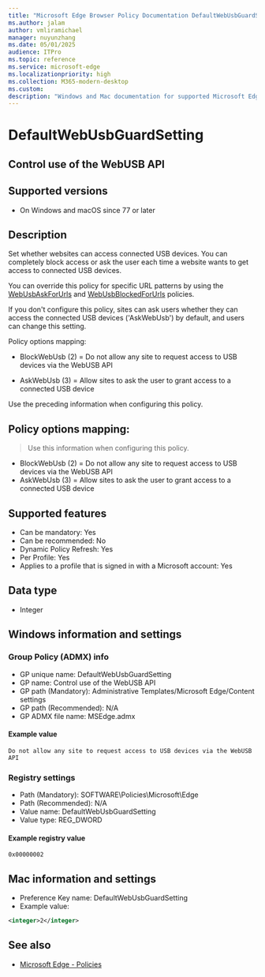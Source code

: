 ```yaml
---
title: "Microsoft Edge Browser Policy Documentation DefaultWebUsbGuardSetting"
ms.author: jalam
author: vmliramichael
manager: nuyunzhang
ms.date: 05/01/2025
audience: ITPro
ms.topic: reference
ms.service: microsoft-edge
ms.localizationpriority: high
ms.collection: M365-modern-desktop
ms.custom:
description: "Windows and Mac documentation for supported Microsoft Edge Browser policy: Control use of the WebUSB API"
---
```


<!--THIS FILE IS AUTOMATICALLY GENERATED. MANUAL CHANGES WILL BE OVERWRITTEN.-->
<!--Please contact the Microsoft Edge Manageability team with any questions.-->

# DefaultWebUsbGuardSetting

## Control use of the WebUSB API


## Supported versions

- On Windows and macOS since 77 or later

## Description

Set whether websites can access connected USB devices. You can completely block access or ask the user each time a website wants to get access to connected USB devices.

You can override this policy for specific URL patterns by using the [WebUsbAskForUrls](WebUsbAskForUrls.md) and [WebUsbBlockedForUrls](WebUsbBlockedForUrls.md) policies.

If you don't configure this policy, sites can ask users whether they can access the connected USB devices ('AskWebUsb') by default, and users can change this setting.

Policy options mapping:

* BlockWebUsb (2) = Do not allow any site to request access to USB devices via the WebUSB API

* AskWebUsb (3) = Allow sites to ask the user to grant access to a connected USB device

Use the preceding information when configuring this policy.

## Policy options mapping:
> Use this information when configuring this policy.

- BlockWebUsb (2) = Do not allow any site to request access to USB devices via the WebUSB API
- AskWebUsb (3) = Allow sites to ask the user to grant access to a connected USB device

## Supported features

- Can be mandatory: Yes
- Can be recommended: No
- Dynamic Policy Refresh: Yes
- Per Profile: Yes
- Applies to a profile that is signed in with a Microsoft account: Yes

## Data type

- Integer

## Windows information and settings

### Group Policy (ADMX) info

- GP unique name: DefaultWebUsbGuardSetting
- GP name: Control use of the WebUSB API
- GP path (Mandatory): Administrative Templates/Microsoft Edge/Content settings
- GP path (Recommended): N/A
- GP ADMX file name: MSEdge.admx

#### Example value

```
Do not allow any site to request access to USB devices via the WebUSB API
```

### Registry settings

- Path (Mandatory): SOFTWARE\Policies\Microsoft\Edge
- Path (Recommended): N/A
- Value name: DefaultWebUsbGuardSetting
- Value type: REG_DWORD

#### Example registry value

```
0x00000002
```


## Mac information and settings

- Preference Key name: DefaultWebUsbGuardSetting
- Example value:

```xml
<integer>2</integer>
```

## See also
- [Microsoft Edge - Policies](../microsoft-edge-policies.md)

